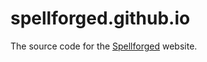 # spellforged.github.io

The source code for the [Spellforged](https://spellforged.github.io) website.

